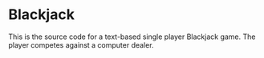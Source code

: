 # Blackjack

This is the source code for a text-based single player Blackjack game. The player competes against a computer dealer.
